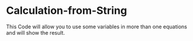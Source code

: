# Calculation-from-String
This Code will allow you to use some variables in more than one equations and will show the result.
